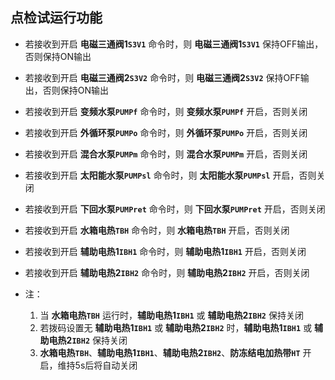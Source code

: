 <!-- 注意事项 -->
<!-- 起始分级标题：##（二级标题） -->

## 点检试运行功能

- 若接收到开启 **电磁三通阀1`S3V1`** 命令时，则 **电磁三通阀1`S3V1`** 保持OFF输出，否则保持ON输出
- 若接收到开启 **电磁三通阀2`S3V2`** 命令时，则 **电磁三通阀2`S3V2`** 保持OFF输出，否则保持ON输出
- 若接收到开启 **变频水泵`PUMPf`** 命令时，则 **变频水泵`PUMPf`** 开启，否则关闭
- 若接收到开启 **外循环泵`PUMPo`** 命令时，则 **外循环泵`PUMPo`** 开启，否则关闭
- 若接收到开启 **混合水泵`PUMPm`** 命令时，则 **混合水泵`PUMPm`** 开启，否则关闭
- 若接收到开启 **太阳能水泵`PUMPsl`** 命令时，则 **太阳能水泵`PUMPsl`** 开启，否则关闭
- 若接收到开启 **下回水泵`PUMPret`** 命令时，则 **下回水泵`PUMPret`** 开启，否则关闭
- 若接收到开启 **水箱电热`TBH`** 命令时，则 **水箱电热`TBH`** 开启，否则关闭
- 若接收到开启 **辅助电热1`IBH1`** 命令时，则 **辅助电热1`IBH1`** 开启，否则关闭
- 若接收到开启 **辅助电热2`IBH2`** 命令时，则 **辅助电热2`IBH2`** 开启，否则关闭

- 注：
  
  1. 当 **水箱电热`TBH`** 运行时，**辅助电热1`IBH1`** 或 **辅助电热2`IBH2`** 保持关闭
  2. 若拨码设置无 **辅助电热1`IBH1`** 或 **辅助电热2`IBH2`** 时，**辅助电热1`IBH1`** 或 **辅助电热2`IBH2`** 保持关闭
  3. **水箱电热`TBH`**、**辅助电热1`IBH1`**、**辅助电热2`IBH2`**、**防冻结电加热带`HT`** 开启，维持5s后将自动关闭
